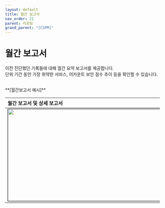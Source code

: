```yaml
---
layout: default
title: 월간 보고서
nav_order: 21
parent: 리포팅
grand_parent: "[CSPM]"
---
```


# 월간 보고서

이전 진단했던 기록들에 대해 월간 요약 보고서를 제공합니다. <br />
단위 기간 동안 가장 취약한 서비스, 어카운트 보안 점수 추이 등을 확인할 수 있습니다. <br />

<br />
**[월간보고서 예시]**

| 월간 보고서 및 상세 보고서 |
|:---------------|
| <center><img src="../../../../img/report/pdf_1.png" width="700" height="300" style="border: 1px solid black;"/></center> |